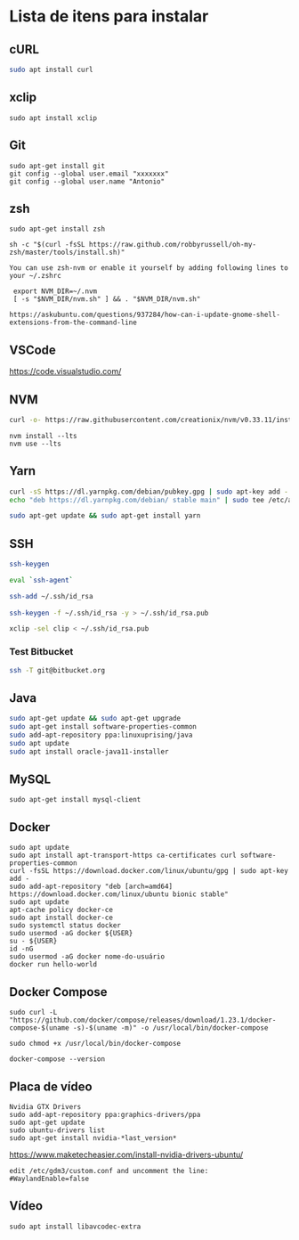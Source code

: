 # Lista de itens para instalar


## cURL

```bash
sudo apt install curl
```

## xclip

```
sudo apt install xclip
```

## Git

```
sudo apt-get install git
git config --global user.email "xxxxxxx"
git config --global user.name "Antonio"
```

## zsh

```
sudo apt-get install zsh
```

```text
sh -c "$(curl -fsSL https://raw.github.com/robbyrussell/oh-my-zsh/master/tools/install.sh)"
```

```
You can use zsh-nvm or enable it yourself by adding following lines to your ~/.zshrc

 export NVM_DIR=~/.nvm
 [ -s "$NVM_DIR/nvm.sh" ] && . "$NVM_DIR/nvm.sh"

https://askubuntu.com/questions/937284/how-can-i-update-gnome-shell-extensions-from-the-command-line
```

## VSCode

https://code.visualstudio.com/


## NVM

```bash
curl -o- https://raw.githubusercontent.com/creationix/nvm/v0.33.11/install.sh | bash
```

```shell
nvm install --lts
nvm use --lts
```

## Yarn

```bash
curl -sS https://dl.yarnpkg.com/debian/pubkey.gpg | sudo apt-key add -
echo "deb https://dl.yarnpkg.com/debian/ stable main" | sudo tee /etc/apt/sources.list.d/yarn.list
```

```bash
sudo apt-get update && sudo apt-get install yarn
```

## SSH 

```bash
ssh-keygen

eval `ssh-agent`

ssh-add ~/.ssh/id_rsa
 
ssh-keygen -f ~/.ssh/id_rsa -y > ~/.ssh/id_rsa.pub

xclip -sel clip < ~/.ssh/id_rsa.pub
```

### Test Bitbucket

```bash
ssh -T git@bitbucket.org
```

## Java

```bash
sudo apt-get update && sudo apt-get upgrade  
sudo apt-get install software-properties-common  
sudo add-apt-repository ppa:linuxuprising/java
sudo apt update
sudo apt install oracle-java11-installer
```
## MySQL

```
sudo apt-get install mysql-client
```

## Docker
```
sudo apt update
sudo apt install apt-transport-https ca-certificates curl software-properties-common
curl -fsSL https://download.docker.com/linux/ubuntu/gpg | sudo apt-key add -
sudo add-apt-repository "deb [arch=amd64] https://download.docker.com/linux/ubuntu bionic stable"
sudo apt update
apt-cache policy docker-ce
sudo apt install docker-ce
sudo systemctl status docker
sudo usermod -aG docker ${USER}
su - ${USER}
id -nG
sudo usermod -aG docker nome-do-usuário
docker run hello-world
```
## Docker Compose

```
sudo curl -L "https://github.com/docker/compose/releases/download/1.23.1/docker-compose-$(uname -s)-$(uname -m)" -o /usr/local/bin/docker-compose

sudo chmod +x /usr/local/bin/docker-compose

docker-compose --version

```

## Placa de vídeo

```
Nvidia GTX Drivers
sudo add-apt-repository ppa:graphics-drivers/ppa
sudo apt-get update
sudo ubuntu-drivers list
sudo apt-get install nvidia-*last_version*
```
https://www.maketecheasier.com/install-nvidia-drivers-ubuntu/
```
edit /etc/gdm3/custom.conf and uncomment the line:
#WaylandEnable=false
```
## Vídeo

```
sudo apt install libavcodec-extra
```
